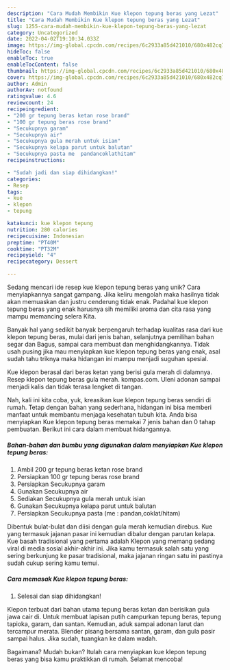 ```yaml
---
description: "Cara Mudah Membikin Kue klepon tepung beras yang Lezat"
title: "Cara Mudah Membikin Kue klepon tepung beras yang Lezat"
slug: 1255-cara-mudah-membikin-kue-klepon-tepung-beras-yang-lezat
category: Uncategorized
date: 2022-04-02T19:10:34.033Z
image: https://img-global.cpcdn.com/recipes/6c2933a85d421010/680x482cq70/kue-klepon-tepung-beras-foto-resep-utama.jpg
hideToc: false
enableToc: true
enableTocContent: false
thumbnail: https://img-global.cpcdn.com/recipes/6c2933a85d421010/680x482cq70/kue-klepon-tepung-beras-foto-resep-utama.jpg
cover: https://img-global.cpcdn.com/recipes/6c2933a85d421010/680x482cq70/kue-klepon-tepung-beras-foto-resep-utama.jpg
author: Admin
authorAv: notfound
ratingvalue: 4.6
reviewcount: 24
recipeingredient:
- "200 gr tepung beras ketan rose brand"
- "100 gr tepung beras rose brand"
- "Secukupnya garam"
- "Secukupnya air"
- "Secukupnya gula merah untuk isian"
- "Secukupnya kelapa parut untuk balutan"
- "Secukupnya pasta me  pandancoklathitam"
recipeinstructions:

- "Sudah jadi dan siap dihidangkan!"
categories:
- Resep
tags:
- kue
- klepon
- tepung

katakunci: kue klepon tepung 
nutrition: 280 calories
recipecuisine: Indonesian
preptime: "PT40M"
cooktime: "PT32M"
recipeyield: "4"
recipecategory: Dessert

---
```





Sedang mencari ide resep kue klepon tepung beras yang unik? Cara menyiapkannya sangat gampang. Jika keliru mengolah maka hasilnya tidak akan memuaskan dan justru cenderung tidak enak. Padahal kue klepon tepung beras yang enak harusnya sih memiliki aroma dan cita rasa yang mampu memancing selera Kita.





Banyak hal yang sedikit banyak berpengaruh terhadap kualitas rasa dari kue klepon tepung beras, mulai dari jenis bahan, selanjutnya pemilihan bahan segar dan Bagus, sampai cara membuat dan menghidangkannya. Tidak usah pusing jika mau menyiapkan kue klepon tepung beras yang enak,      asal sudah tahu triknya maka hidangan ini mampu menjadi suguhan spesial.














Kue klepon berasal dari beras ketan yang berisi gula merah di dalamnya. Resep klepon tepung beras gula merah. kompas.com. Uleni adonan sampai menjadi kalis dan tidak terasa lengket di tangan.






Nah, kali ini kita coba, yuk, kreasikan kue klepon tepung beras sendiri di rumah. Tetap dengan bahan yang sederhana, hidangan ini bisa memberi manfaat untuk membantu menjaga kesehatan tubuh kita. Anda bisa menyiapkan Kue klepon tepung beras memakai 7 jenis bahan dan 0 tahap pembuatan. Berikut ini cara dalam membuat hidangannya.

<!--inarticleads1-->

##### Bahan-bahan dan bumbu yang digunakan dalam menyiapkan Kue klepon tepung beras:

1. Ambil 200 gr tepung beras ketan rose brand
1. Persiapkan 100 gr tepung beras rose brand
1. Persiapkan Secukupnya garam
1. Gunakan Secukupnya air
1. Sediakan Secukupnya gula merah untuk isian
1. Gunakan Secukupnya kelapa parut untuk balutan
1. Persiapkan Secukupnya pasta (me : pandan,coklat/hitam)


Dibentuk bulat-bulat dan diisi dengan gula merah kemudian direbus. Kue yang termasuk jajanan pasar ini kemudian dibalur dengan parutan kelapa. Kue basah tradisional yang pertama adalah Klepon yang memang sedang viral di media sosial akhir-akhir ini. Jika kamu termasuk salah satu yang sering berkunjung ke pasar tradisional, maka jajanan ringan satu ini pastinya sudah cukup sering kamu temui. 

<!--inarticleads2-->

##### Cara memasak Kue klepon tepung beras:


1. Selesai dan siap dihidangkan!

Klepon terbuat dari bahan utama tepung beras ketan dan berisikan gula jawa cair di. Untuk membuat lapisan putih campurkan tepung beras, tepung tapioka, garam, dan santan. Kemudian, aduk sampai adonan larut dan tercampur merata. Blender pisang bersama santan, garam, dan gula pasir sampai halus. Jika sudah, tuangkan ke dalam wadah. 

Bagaimana? Mudah bukan? Itulah cara menyiapkan kue klepon tepung beras yang bisa kamu praktikkan di rumah. Selamat mencoba!
